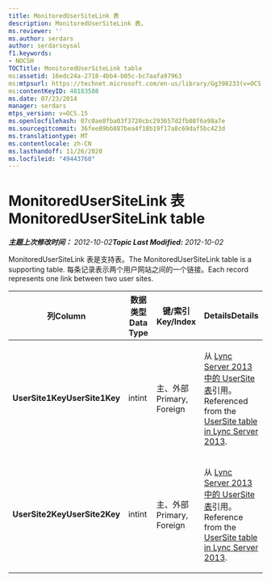 ```yaml
---
title: MonitoredUserSiteLink 表
description: MonitoredUserSiteLink 表。
ms.reviewer: ''
ms.author: serdars
author: serdarsoysal
f1.keywords:
- NOCSH
TOCTitle: MonitoredUserSiteLink table
ms:assetid: 16edc24a-2718-4bb4-b05c-bc7aafa97963
ms:mtpsurl: https://technet.microsoft.com/en-us/library/Gg398233(v=OCS.15)
ms:contentKeyID: 48183508
ms.date: 07/23/2014
manager: serdars
mtps_version: v=OCS.15
ms.openlocfilehash: 07c0ae8fba03f3720cbc293657d2fb08f6a98a7e
ms.sourcegitcommit: 36fee89bb887bea4f18b19f17a8c69daf5bc423d
ms.translationtype: MT
ms.contentlocale: zh-CN
ms.lasthandoff: 11/26/2020
ms.locfileid: "49443760"
---
```

# <a name="monitoredusersitelink-table"></a><span data-ttu-id="db5c5-103">MonitoredUserSiteLink 表</span><span class="sxs-lookup"><span data-stu-id="db5c5-103">MonitoredUserSiteLink table</span></span>

<div data-xmlns="http://www.w3.org/1999/xhtml">

<div class="topic" data-xmlns="http://www.w3.org/1999/xhtml" data-msxsl="urn:schemas-microsoft-com:xslt" data-cs="https://msdn.microsoft.com/">

<div data-asp="https://msdn2.microsoft.com/asp">



</div>

<div id="mainSection">

<div id="mainBody"><span data-ttu-id="db5c5-104">

<span> </span></span><span class="sxs-lookup"><span data-stu-id="db5c5-104">

<span> </span></span></span>

<span data-ttu-id="db5c5-105">_**主题上次修改时间：** 2012-10-02_</span><span class="sxs-lookup"><span data-stu-id="db5c5-105">_**Topic Last Modified:** 2012-10-02_</span></span>

<span data-ttu-id="db5c5-106">MonitoredUserSiteLink 表是支持表。</span><span class="sxs-lookup"><span data-stu-id="db5c5-106">The MonitoredUserSiteLink table is a supporting table.</span></span> <span data-ttu-id="db5c5-107">每条记录表示两个用户网站之间的一个链接。</span><span class="sxs-lookup"><span data-stu-id="db5c5-107">Each record represents one link between two user sites.</span></span>


<table>
<colgroup>
<col style="width: 25%" />
<col style="width: 25%" />
<col style="width: 25%" />
<col style="width: 25%" />
</colgroup>
<thead>
<tr class="header">
<th><span data-ttu-id="db5c5-108"><strong>列</strong></span><span class="sxs-lookup"><span data-stu-id="db5c5-108"><strong>Column</strong></span></span></th>
<th><span data-ttu-id="db5c5-109"><strong>数据类型</strong></span><span class="sxs-lookup"><span data-stu-id="db5c5-109"><strong>Data Type</strong></span></span></th>
<th><span data-ttu-id="db5c5-110"><strong>键/索引</strong></span><span class="sxs-lookup"><span data-stu-id="db5c5-110"><strong>Key/Index</strong></span></span></th>
<th><span data-ttu-id="db5c5-111"><strong>Details</strong></span><span class="sxs-lookup"><span data-stu-id="db5c5-111"><strong>Details</strong></span></span></th>
</tr>
</thead>
<tbody>
<tr class="odd">
<td><p><span data-ttu-id="db5c5-112"><strong>UserSite1Key</strong></span><span class="sxs-lookup"><span data-stu-id="db5c5-112"><strong>UserSite1Key</strong></span></span></p></td>
<td><p><span data-ttu-id="db5c5-113">int</span><span class="sxs-lookup"><span data-stu-id="db5c5-113">int</span></span></p></td>
<td><p><span data-ttu-id="db5c5-114">主、外部</span><span class="sxs-lookup"><span data-stu-id="db5c5-114">Primary, Foreign</span></span></p></td>
<td><p><span data-ttu-id="db5c5-115">从 <a href="lync-server-2013-usersite-table.md">Lync Server 2013 中的 UserSite 表</a>引用。</span><span class="sxs-lookup"><span data-stu-id="db5c5-115">Referenced from the <a href="lync-server-2013-usersite-table.md">UserSite table in Lync Server 2013</a>.</span></span></p></td>
</tr>
<tr class="even">
<td><p><span data-ttu-id="db5c5-116"><strong>UserSite2Key</strong></span><span class="sxs-lookup"><span data-stu-id="db5c5-116"><strong>UserSite2Key</strong></span></span></p></td>
<td><p><span data-ttu-id="db5c5-117">int</span><span class="sxs-lookup"><span data-stu-id="db5c5-117">int</span></span></p></td>
<td><p><span data-ttu-id="db5c5-118">主、外部</span><span class="sxs-lookup"><span data-stu-id="db5c5-118">Primary, Foreign</span></span></p></td>
<td><p><span data-ttu-id="db5c5-119">从 <a href="lync-server-2013-usersite-table.md">Lync Server 2013 中的 UserSite 表</a>引用。</span><span class="sxs-lookup"><span data-stu-id="db5c5-119">Reference from the <a href="lync-server-2013-usersite-table.md">UserSite table in Lync Server 2013</a>.</span></span></p></td>
</tr>
</tbody>
</table><span data-ttu-id="db5c5-120">


</div>

<span> </span>

</div>

</div>

</span><span class="sxs-lookup"><span data-stu-id="db5c5-120">


</div>

<span> </span>

</div>

</div>

</span></span></div>

